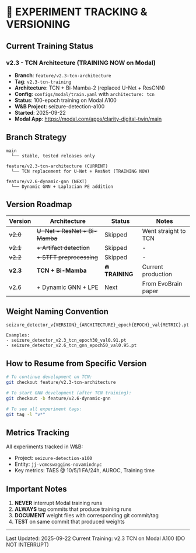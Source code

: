 # 🧪 EXPERIMENT TRACKING & VERSIONING

## Current Training Status

### v2.3 - TCN Architecture (TRAINING NOW on Modal)
- **Branch**: `feature/v2.3-tcn-architecture`
- **Tag**: `v2.3-tcn-training`
- **Architecture**: TCN + Bi-Mamba-2 (replaced U-Net + ResCNN)
- **Config**: `configs/modal/train.yaml` with `architecture: tcn`
- **Status**: 100-epoch training on Modal A100
- **W&B Project**: seizure-detection-a100
- **Started**: 2025-09-22
- **Modal App**: https://modal.com/apps/clarity-digital-twin/main

## Branch Strategy

```
main
  └── stable, tested releases only

feature/v2.3-tcn-architecture (CURRENT)
  └── TCN replacement for U-Net + ResNet (TRAINING NOW)

feature/v2.6-dynamic-gnn (NEXT)
  └── Dynamic GNN + Laplacian PE addition
```

## Version Roadmap

| Version | Architecture | Status | Notes |
|---------|-------------|---------|-------|
| ~~v2.0~~ | ~~U-Net + ResNet + Bi-Mamba~~ | Skipped | Went straight to TCN |
| ~~v2.1~~ | ~~+ Artifact detection~~ | Skipped | - |
| ~~v2.2~~ | ~~+ STFT preprocessing~~ | Skipped | - |
| **v2.3** | **TCN + Bi-Mamba** | **🔥 TRAINING** | Current production |
| v2.6 | + Dynamic GNN + LPE | Next | From EvoBrain paper |

## Weight Naming Convention

```
seizure_detector_v{VERSION}_{ARCHITECTURE}_epoch{EPOCH}_val{METRIC}.pt

Examples:
- seizure_detector_v2.3_tcn_epoch30_val0.91.pt
- seizure_detector_v2.6_tcn_gnn_epoch50_val0.95.pt
```

## How to Resume from Specific Version

```bash
# To continue development on TCN:
git checkout feature/v2.3-tcn-architecture

# To start GNN development (after TCN training):
git checkout -b feature/v2.6-dynamic-gnn

# To see all experiment tags:
git tag -l "v*"
```

## Metrics Tracking

All experiments tracked in W&B:
- Project: `seizure-detection-a100`
- Entity: `jj-vcmcswaggins-novamindnyc`
- Key metrics: TAES @ 10/5/1 FA/24h, AUROC, Training time

## Important Notes

1. **NEVER** interrupt Modal training runs
2. **ALWAYS** tag commits that produce training runs
3. **DOCUMENT** weight files with corresponding git commit/tag
4. **TEST** on same commit that produced weights

---

Last Updated: 2025-09-22
Current Training: v2.3 TCN on Modal A100 (DO NOT INTERRUPT)